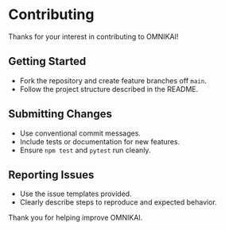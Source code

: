 # Contributing

Thanks for your interest in contributing to OMNIKAI!

## Getting Started
- Fork the repository and create feature branches off `main`.
- Follow the project structure described in the README.

## Submitting Changes
- Use conventional commit messages.
- Include tests or documentation for new features.
- Ensure `npm test` and `pytest` run cleanly.

## Reporting Issues
- Use the issue templates provided.
- Clearly describe steps to reproduce and expected behavior.

Thank you for helping improve OMNIKAI.
